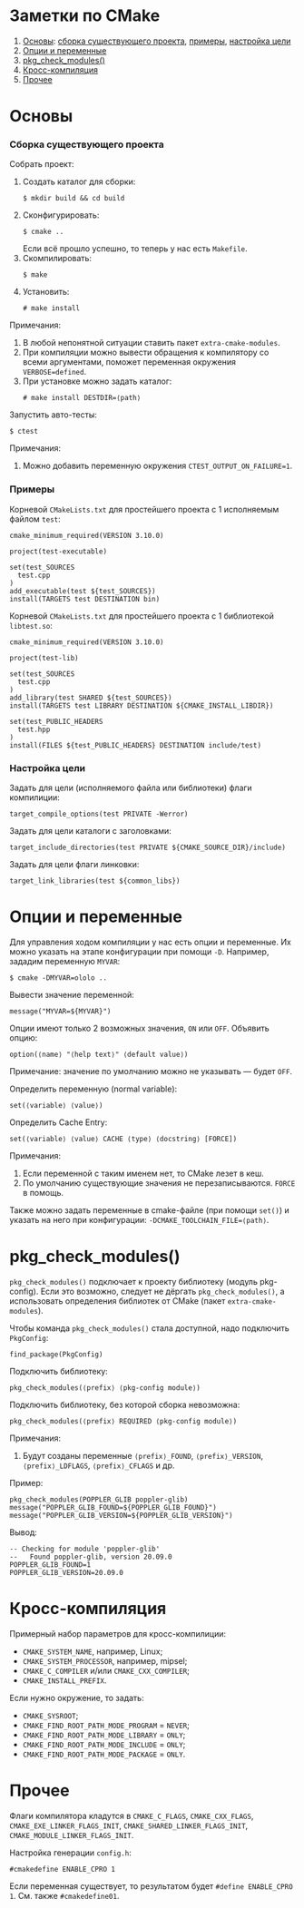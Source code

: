Заметки по CMake
================

1. [Основы](#основы):
   [сборка существующего проекта](#сборка-существующего-проекта),
   [примеры](#примеры),
   [настройка цели](#настройка-цели)
1. [Опции и переменные](#опции-и-переменные)
1. [pkg_check_modules()](#pkg_check_modules)
1. [Кросс-компиляция](#кросс-компиляция)
1. [Прочее](#прочее)

# Основы

### Сборка существующего проекта

Собрать проект:
1. Создать каталог для сборки:
   ```
   $ mkdir build && cd build
   ```
1. Сконфигурировать:
   ```
   $ cmake ..
   ```
   Если всё прошло успешно, то теперь у нас есть `Makefile`.
1. Скомпилировать:
   ```
   $ make
   ```
1. Установить:
   ```
   # make install
   ```

Примечания:
1. В любой непонятной ситуации ставить пакет `extra-cmake-modules`.
1. При компиляции можно вывести обращения к компилятору со всеми аргументами, поможет переменная окружения `VERBOSE=defined`.
1. При установке можно задать каталог:
   ```
   # make install DESTDIR=⟨path⟩
   ```

Запустить авто-тесты:
```
$ ctest
```
Примечания:
1. Можно добавить переменную окружения `CTEST_OUTPUT_ON_FAILURE=1`.

### Примеры

Корневой `CMakeLists.txt` для простейшего проекта с 1 исполняемым файлом `test`:
```
cmake_minimum_required(VERSION 3.10.0)

project(test-executable)

set(test_SOURCES
  test.cpp
)
add_executable(test ${test_SOURCES})
install(TARGETS test DESTINATION bin)
```

Корневой `CMakeLists.txt` для простейшего проекта с 1 библиотекой `libtest.so`:
```
cmake_minimum_required(VERSION 3.10.0)

project(test-lib)

set(test_SOURCES
  test.cpp
)
add_library(test SHARED ${test_SOURCES})
install(TARGETS test LIBRARY DESTINATION ${CMAKE_INSTALL_LIBDIR})

set(test_PUBLIC_HEADERS
  test.hpp
)
install(FILES ${test_PUBLIC_HEADERS} DESTINATION include/test)
```

### Настройка цели

Задать для цели (исполняемого файла или библиотеки) флаги компилиции:
```
target_compile_options(test PRIVATE -Werror)
```

Задать для цели каталоги с заголовками:
```
target_include_directories(test PRIVATE ${CMAKE_SOURCE_DIR}/include)
```

Задать для цели флаги линковки:
```
target_link_libraries(test ${common_libs})
```

# Опции и переменные

Для управления ходом компиляции у нас есть опции и переменные.
Их можно указать на этапе конфигурации при помощи `-D`.
Например, зададим переменную `MYVAR`:
```
$ cmake -DMYVAR=ololo ..
```

Вывести значение переменной:
```
message("MYVAR=${MYVAR}")
```

Опции имеют только 2 возможных значения, `ON` или `OFF`.
Объявить опцию:
```
option(⟨name⟩ "⟨help text⟩" ⟨default value⟩)
```
Примечание: значение по умолчанию можно не указывать — будет `OFF`.

Определить переменную (normal variable):
```
set(⟨variable⟩ ⟨value⟩)
```

Определить Cache Entry:
```
set(⟨variable⟩ ⟨value⟩ CACHE ⟨type⟩ ⟨docstring⟩ [FORCE])
```
Примечания:
1. Если переменной с таким именем нет, то CMake лезет в кеш.
1. По умолчанию существующие значения не перезаписываются.
   `FORCE` в помощь.

Также можно задать переменные в cmake-файле (при помощи `set()`) и указать на него при конфигурации: `-DCMAKE_TOOLCHAIN_FILE=⟨path⟩`.

# pkg_check_modules()

`pkg_check_modules()` подключает к проекту библиотеку (модуль pkg-config).
Если это возможно, следует не дёргать `pkg_check_modules()`, а использовать определения библиотек от CMake (пакет `extra-cmake-modules`).

Чтобы команда `pkg_check_modules()` стала доступной, надо подключить `PkgConfig`:
```
find_package(PkgConfig)
```

Подключить библиотеку:
```
pkg_check_modules(⟨prefix⟩ ⟨pkg-config module⟩)
```
Подключить библиотеку, без которой сборка невозможна:
```
pkg_check_modules(⟨prefix⟩ REQUIRED ⟨pkg-config module⟩)
```
Примечания:
1. Будут созданы переменные `⟨prefix⟩_FOUND`, `⟨prefix⟩_VERSION`, `⟨prefix⟩_LDFLAGS`, `⟨prefix⟩_CFLAGS` и др.

Пример:
```
pkg_check_modules(POPPLER_GLIB poppler-glib)
message("POPPLER_GLIB_FOUND=${POPPLER_GLIB_FOUND}")
message("POPPLER_GLIB_VERSION=${POPPLER_GLIB_VERSION}")
```
Вывод:
```
-- Checking for module 'poppler-glib'
--   Found poppler-glib, version 20.09.0
POPPLER_GLIB_FOUND=1
POPPLER_GLIB_VERSION=20.09.0
```

# Кросс-компиляция

Примерный набор параметров для кросс-компилиции:
- `CMAKE_SYSTEM_NAME`, например, Linux;
- `CMAKE_SYSTEM_PROCESSOR`, например, mipsel;
- `CMAKE_C_COMPILER` и/или `CMAKE_CXX_COMPILER`;
- `CMAKE_INSTALL_PREFIX`.

Если нужно окружение, то задать:
- `CMAKE_SYSROOT`;
- `CMAKE_FIND_ROOT_PATH_MODE_PROGRAM` = `NEVER`;
- `CMAKE_FIND_ROOT_PATH_MODE_LIBRARY` = `ONLY`;
- `CMAKE_FIND_ROOT_PATH_MODE_INCLUDE` = `ONLY`;
- `CMAKE_FIND_ROOT_PATH_MODE_PACKAGE` = `ONLY`.

# Прочее

Флаги компилятора кладутся в `CMAKE_C_FLAGS`, `CMAKE_CXX_FLAGS`, `CMAKE_EXE_LINKER_FLAGS_INIT`, `CMAKE_SHARED_LINKER_FLAGS_INIT`, `CMAKE_MODULE_LINKER_FLAGS_INIT`.

Настройка генерации `config.h`:
```
#cmakedefine ENABLE_CPRO 1
```
Если переменная существует, то результатом будет `#define ENABLE_CPRO 1`.
См. также `#cmakedefine01`.
